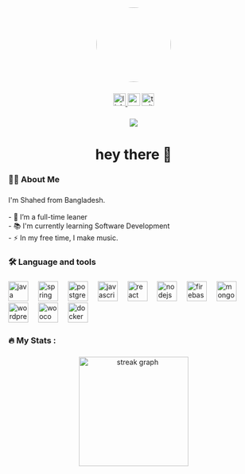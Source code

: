 <div style="text-align: center;">
  <img src="https://scontent.fdac175-1.fna.fbcdn.net/v/t39.30808-6/413888954_3509920129224269_2392967667551409098_n.jpg?_nc_cat=109&ccb=1-7&_nc_sid=6ee11a&_nc_eui2=AeEpBRP2Fy6BMORFN9FUsOwzYoQRS6CwEwRihBFLoLATBLpWAGTNkcGk1v4UlGtUL9xPrCJ7DX4aAb98wFhND6Pe&_nc_ohc=YzppSjeWGkUQ7kNvgGu4tBn&_nc_ht=scontent.fdac175-1.fna&oh=00_AYDOU56LbyQZiTQCBgNUnyjoxZ8QqWEwlEuivziFR9jX8g&oe=66864B08" style="border-radius: 50%; height: 150px;">
</div>


###

<div align="center">
  <a href="https://www.linkedin.com/in/mohammad-shahed/" target="_blank">
    <img src="https://img.shields.io/static/v1?message=LinkedIn&logo=linkedin&label=&color=0077B5&logoColor=white&labelColor=&style=for-the-badge" height="25" alt="linkedin logo"  />
  </a>
  <img src="https://img.shields.io/static/v1?message=Youtube&logo=youtube&label=&color=FF0000&logoColor=white&labelColor=&style=for-the-badge" height="25" alt="youtube logo"  />
  <a href="https://x.com/shahedthedev" target="_blank">
    <img src="https://img.shields.io/static/v1?message=Twitter&logo=twitter&label=&color=1DA1F2&logoColor=white&labelColor=&style=for-the-badge" height="25" alt="twitter logo"  />
  </a>
</div>

###

<div align="center">
  <img src="https://visitor-badge.laobi.icu/badge?page_id=dev-shahed.dev-shahed&"  />
</div>

###

<h1 align="center">hey there 👋</h1>

###

<h3 align="left">👩‍💻  About Me</h3>

###

<p align="left">I'm Shahed from Bangladesh.<br><br>- 🔭 I’m a full-time leaner<br>- 📚 I'm currently learning Software Development<br>- ⚡ In my free time, I make music.</p>

###

<h3 align="left">🛠 Language and tools</h3>

###

<div align="left">
  <img src="https://cdn.jsdelivr.net/gh/devicons/devicon/icons/java/java-original.svg" height="40" alt="java logo"  />
  <img width="12" />
  <img src="https://cdn.jsdelivr.net/gh/devicons/devicon/icons/spring/spring-original.svg" height="40" alt="spring logo"  />
  <img width="12" />
  <img src="https://cdn.jsdelivr.net/gh/devicons/devicon/icons/postgresql/postgresql-original.svg" height="40" alt="postgresql logo"  />
  <img width="12" />
  <img src="https://cdn.jsdelivr.net/gh/devicons/devicon/icons/javascript/javascript-original.svg" height="40" alt="javascript logo"  />
  <img width="12" />
  <img src="https://cdn.jsdelivr.net/gh/devicons/devicon/icons/react/react-original.svg" height="40" alt="react logo"  />
  <img width="12" />
  <img src="https://cdn.jsdelivr.net/gh/devicons/devicon/icons/nodejs/nodejs-original.svg" height="40" alt="nodejs logo"  />
  <img width="12" />
  <img src="https://cdn.jsdelivr.net/gh/devicons/devicon/icons/firebase/firebase-plain-wordmark.svg" height="40" alt="firebase logo"  />
  <img width="12" />
  <img src="https://cdn.jsdelivr.net/gh/devicons/devicon/icons/mongodb/mongodb-original.svg" height="40" alt="mongodb logo"  />
  <img width="12" />
  <img src="https://cdn.jsdelivr.net/gh/devicons/devicon/icons/wordpress/wordpress-original.svg" height="40" alt="wordpress logo"  />
  <img width="12" />
  <img src="https://cdn.jsdelivr.net/gh/devicons/devicon/icons/woocommerce/woocommerce-original.svg" height="40" alt="woocommerce logo"  />
  <img width="12" />
  <img src="https://cdn.jsdelivr.net/gh/devicons/devicon/icons/docker/docker-plain-wordmark.svg" height="40" alt="docker logo"  />
</div>

###

<h3 align="left">🔥   My Stats :</h3>

###

<div align="center">
  <img src="https://streak-stats.demolab.com?user=dev-shahed&locale=en&mode=daily&theme=dark&hide_border=false&border_radius=5&order=3" height="220" alt="streak graph"  />
</div>

###
